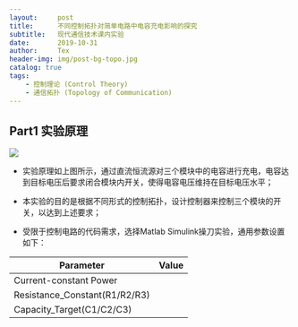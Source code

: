 ```yaml
---
layout:     post
title:      不同控制拓扑对简单电路中电容充电影响的探究
subtitle:   现代通信技术课内实验
date:       2019-10-31
author:     Tex
header-img: img/post-bg-topo.jpg
catalog: true
tags:
    - 控制理论 (Control Theory)
    - 通信拓扑 (Topology of Communication)
---
```


## Part1 实验原理
![](http://i2.tiimg.com/702266/d198e30bed359def.png)
- 实验原理如上图所示，通过直流恒流源对三个模块中的电容进行充电，电容达到目标电压后要求闭合模块内开关，使得电容电压维持在目标电压水平；

- 本实验的目的是根据不同形式的控制拓扑，设计控制器来控制三个模块的开关，以达到上述要求；

- 受限于控制电路的代码需求，选择Matlab Simulink操刀实验，通用参数设置如下：

|Parameter|Value|
|-----|-----|
|Current-constant Power||
|Resistance_Constant(R1/R2/R3)||
|Capacity_Target(C1/C2/C3)||
